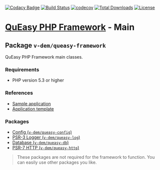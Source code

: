 [![Codacy Badge](https://api.codacy.com/project/badge/Grade/54c036d1b25c482098ece03cf0701694)](https://app.codacy.com/manual/v-dem/queasy-framework?utm_source=github.com&utm_medium=referral&utm_content=v-dem/queasy-framework&utm_campaign=Badge_Grade_Dashboard)
[![Build Status](https://travis-ci.com/v-dem/queasy-framework.svg?branch=master)](https://travis-ci.com/v-dem/queasy-framework)
[![codecov](https://codecov.io/gh/v-dem/queasy-framework/branch/master/graph/badge.svg)](https://codecov.io/gh/v-dem/queasy-framework)
[![Total Downloads](https://poser.pugx.org/v-dem/queasy-framework/downloads)](https://packagist.org/packages/v-dem/queasy-framework)
[![License](https://poser.pugx.org/v-dem/queasy-framework/license)](https://packagist.org/packages/v-dem/queasy-framework)

# [QuEasy PHP Framework](https://github.com/v-dem/queasy-framework/) - Main

## Package `v-dem/queasy-framework`

QuEasy PHP Framework main classes.

### Requirements

*   PHP version 5.3 or higher

### References

*   [Sample application](https://github.com/v-dem/queasy-webapp/)
*   [Application template](https://github.com/v-dem/queasy-webapp-template/)

### Packages

*   [Config (`v-dem/queasy-config`)](https://github.com/v-dem/queasy-config/)
*   [PSR-3 Logger (`v-dem/queasy-log`)](https://github.com/v-dem/queasy-log/)
*   [Database (`v-dem/queasy-db`)](https://github.com/v-dem/queasy-db/)
*   [PSR-7 HTTP (`v-dem/queasy-http`)](https://github.com/v-dem/queasy-http/)

> These packages are not required for the framework to function. You can easily use other packages you like.
